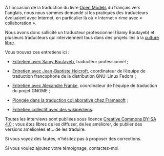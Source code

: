 À l'occasion de la traduction du livre [Open Models](http://openmodels.fr/fr) du français vers
l'anglais, nous nous sommes demandé si les pratiques des traducteurs
évoluaient avec Internet, en particulier là où « Internet » rime avec
« collaboration ».

Nous avons donc sollicité un traducteur professionnel (Samy Boutayeb)
et plusieurs traducteurs qui interviennent tous dans des projets liés
à la [culture libre](https://fr.wikipedia.org/wiki/Culture_libre).

Vous trouvez ces entretiens ici :

-   [Entretien avec Samy Boutayeb](https://github.com/bzg/traduction-collaborative/blob/master/traduction-professionelle.org), traducteur professionnel ;

-   [Entretien avec Jean-Baptiste Holcroft](https://github.com/bzg/traduction-collaborative/blob/master/traduction-fedora.org), coordinateur de l’équipe de
    traduction francophone de la distribution GNU-Linux Fedora ;

-   [Entretien avec Alexandre Franke](https://github.com/bzg/traduction-collaborative/blob/master/traduction-gnome.org), coordinateur de l'équipe de
    traduction du projet GNOME ;

-   [Plongée dans la traduction collaborative chez Framasoft](https://github.com/bzg/traduction-collaborative/blob/master/traduction-libre-et-ouverte.org) ;

-   [Entretien collectif avec des wikipédiens](https://github.com/bzg/traduction-collaborative/blob/master/traduction-wikipedia.org).

Toutes les interviews sont publiées sous licence [Creative Commons
BY-SA 4.0](https://creativecommons.org/licenses/by-sa/4.0/) : vous êtes libres de les diffuser, de les améliorer, de
publier des versions améliorées et&#x2026; de les traduire.

Si vous voyez des fautes, n'hésitez pas à proposer des corrections.

Si vous voulez ajoutez votre témoignage, contactez-moi.

